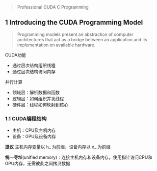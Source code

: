 > Professional CUDA C Programming
## 1 Introducing the CUDA Programming Model

> Programming models present an abstraction of computer architectures that act as a bridge between an application and its implementation on available hardware. 

CUDA功能
- 通过层次结构组织线程
- 通过层次结构访问内存

并行计算
- 领域层：解析数据和函数
- 逻辑层：如何组织并发线程
- 硬件层：线程如何映射到核心

### 1.1 CUDA编程结构
- 主机：CPU及主机内存
- 设备：GPU及设备内存

**提议**
主机内存变量以 h_ 为前缀，设备内存以 d_ 为前缀

**统一寻址**(unified memory)：连接主机内存和设备内存，使用指针访问CPU和GPU内存，无需彼此之间拷贝数据

